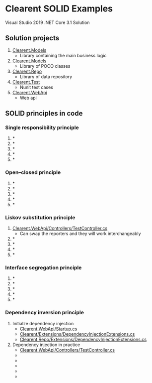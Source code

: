 # Clearent SOLID Examples

Visual Studio 2019 .NET Core 3.1 Solution

## Solution projects

1. [Clearent.Models](https://github.com/JoelSkimoreMartin/Clearent/tree/master/Clearent.Models)
    * Library containing the main business logic
1. [Clearent.Models](https://github.com/JoelSkimoreMartin/Clearent/tree/master/Clearent)
    * Library of POCO classes
1. [Clearent.Repo](https://github.com/JoelSkimoreMartin/Clearent/tree/master/Clearent.Repo)
    * Library of data repository
1. [Clearent.Test](https://github.com/JoelSkimoreMartin/Clearent/tree/master/Clearent.Test)
    * Nunit test cases
1. [Clearent.WebApi](https://github.com/JoelSkimoreMartin/Clearent/tree/master/Clearent.WebApi)
   * Web api

## SOLID principles in code

### Single responsibility principle

1. []()
    * 
1. []()
    * 
1. []()
    * 
1. []()
    * 
1. []()
    * 

### Open–closed principle

1. []()
    * 
1. []()
    * 
1. []()
    * 
1. []()
    * 
1. []()
    * 

### Liskov substitution principle

1. [Clearent.WebApi/Controllers/TestController.cs](https://github.com/JoelSkimoreMartin/Clearent/blob/master/Clearent.WebApi/Controllers/TestController.cs)
    * Can swap the reporters and they will work interchangeably
1. []()
    * 
1. []()
    * 
1. []()
    * 
1. []()
    * 

### Interface segregation principle

1. []()
    * 
1. []()
    * 
1. []()
    * 
1. []()
    * 
1. []()
    * 

### Dependency inversion principle

1. Initialze dependency injection
    *  [Clearent.WebApi/Startup.cs](https://github.com/JoelSkimoreMartin/Clearent/blob/master/Clearent.WebApi/Startup.cs)
    *  [Clearent/Extensions/DependencyInjectionExtensions.cs](https://github.com/JoelSkimoreMartin/Clearent/blob/master/Clearent/Extensions/DependencyInjectionExtensions.cs)
    *  [Clearent.Repo/Extensions/DependencyInjectionExtensions.cs](https://github.com/JoelSkimoreMartin/Clearent/blob/master/Clearent.Repo/Extensions/DependencyInjectionExtensions.cs)
1. Dependency injection in practice
    * [Clearent.WebApi/Controllers/TestController.cs](https://github.com/JoelSkimoreMartin/Clearent/blob/master/Clearent.WebApi/Controllers/TestController.cs)
    *  []()
    *  []()
    *  []()
    *  []()
    *  []()
